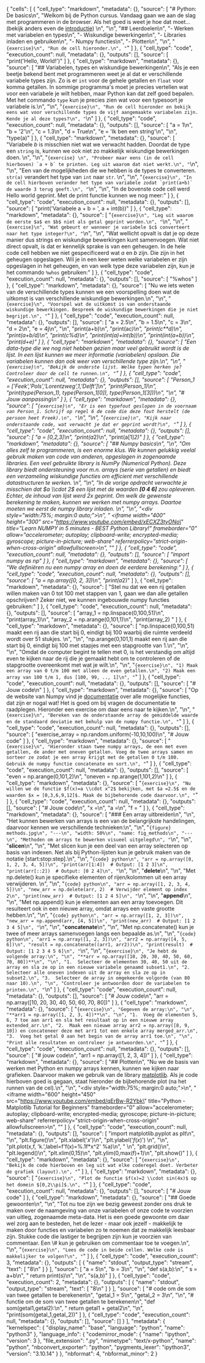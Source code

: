 {
 "cells": [
  {
   "cell_type": "markdown",
   "metadata": {},
   "source": [
    "# Python: De basics\n",
    "Welkom bij de Python cursus. Vandaag gaan we aan de slag met programmeren in de browser. Als het goed is weet je hoe dat moet... (bekijk anders even de [introductie](./Python_intro.ipynb)) \n",
    "\n",
    "## Leerdoelen\n",
    "- Werken met variabelen en types\n",
    "- Wiskundige bewerkingen\n",
    "- Libraries inladen en gebruiken\n",
    "- Numpy functies\n",
    "- Plotten\n",
    "\n",
    "```{exercise}\n",
    "Run de cell hieronder.\n",
    "```"
   ]
  },
  {
   "cell_type": "code",
   "execution_count": null,
   "metadata": {},
   "outputs": [],
   "source": [
    "print('Hello, World!')"
   ]
  },
  {
   "cell_type": "markdown",
   "metadata": {},
   "source": [
    "## Variabelen, types en wiskundige bewerkingen\n",
    "Als je een beetje bekend bent met programmeren weet je al dat er verschillende variabele types zijn. Zo is er `int` voor de gehele getallen en `float` voor komma getallen. In sommige programma's moet je precies vertellen wat voor een variabele je wilt hebben, maar Python kan dat zelf goed bepalen. Met het commando `type` kun je precies zien wat voor een typesoort je variabele is.\n",
    "\n",
    "```{exercise}\n",
    "Run de cell hieronder en bekijk eens wat voor verschillende types de vijf aangemaakte variabelen zijn. Kende je al deze types?\n",
    "```\n"
   ]
  },
  {
   "cell_type": "code",
   "execution_count": null,
   "metadata": {},
   "outputs": [],
   "source": [
    "a = 1\n",
    "b = '2'\n",
    "c = 1.3\n",
    "d = True\n",
    "e = 'Ik ben een string'\n",
    "\n",
    "type(a)"
   ]
  },
  {
   "cell_type": "markdown",
   "metadata": {},
   "source": [
    "Variabele $b$ is misschien niet wat we verwacht hadden. Doordat de type een `string` is, kunnen we ook niet zo makkelijk wiskundige bewerkingen doen. \n",
    "\n",
    "```{exercise} \n",
    "Probeer maar eens (in de cell hierboven) `a + b` te printen. Leg uit waarom dat niet werkt.\n",
    "```\n",
    "\n",
    "Een van de mogelijkheden die we hebben is de types te converteren. `str(a)` verandert het type van `int` naar `str`. \n",
    "\n",
    "```{exercise}\n",
    "In de cell hierboven verander het type van variabele zodat `print(a+b)` de waarde 3 terug geeft.\n",
    "```\n",
    "\n",
    "In de bovenste code cell werd Hello world geprint. Met de print functie kunnen we nog meer:"
   ]
  },
  {
   "cell_type": "code",
   "execution_count": null,
   "metadata": {},
   "outputs": [],
   "source": [
    "print('Variabele a + b = ', a + int(b))"
   ]
  },
  {
   "cell_type": "markdown",
   "metadata": {},
   "source": [
    "```{exercise}\n",
    "Leg uit waarom de eerste $a$ en $b$ niet als getal geprint worden.\n",
    "```\n",
    "\n",
    "```{exercise}\n",
    "Wat gebeurt er wanneer je variabele $c$ converteert naar het type integer?\n",
    "```\n",
    "\n",
    "Wat wellicht opvalt is dat je op deze manier dus strings en wiskundige bewerkingen kunt samenvoegen. Wat niet direct opvalt, is dat er kennelijk sprake is van een geheugen. In de hele code cell hebben we niet gespecificeerd wat $a$ en $b$ zijn. Die zijn in het geheugen opgeslagen. Wil je in een keer weten welke variabelen er zijn opgeslagen in het geheugen, en van welk type deze variabelen zijn, kun je het commando `%whos` gebruiken:"
   ]
  },
  {
   "cell_type": "code",
   "execution_count": null,
   "metadata": {},
   "outputs": [],
   "source": [
    "%whos"
   ]
  },
  {
   "cell_type": "markdown",
   "metadata": {},
   "source": [
    "Nu we iets weten van de verschillende types kunnen we een voorspelling doen wat de uitkomst is van verschillende wiskundige bewerkingen.\n",
    "\n",
    "```{exercise}\n",
    "Voorspel wat de uitkomst is van onderstaande wiskundige bewerkingen. Bespreek de wiskundige bewerkingen die je niet begrijpt.\n",
    "```"
   ]
  },
  {
   "cell_type": "code",
   "execution_count": null,
   "metadata": {},
   "outputs": [],
   "source": [
    "a = 2.5\n",
    "b = 1.5\n",
    "c = 3\n",
    "d = 2\n",
    "e = 4j\n",
    "\n",
    "print(a+b)\n",
    "print(a*c)\n",
    "print(c**d)\n",
    "print(a+b/d)\n",
    "print(c%d)\n",
    "print(int(a)+int(b))\n",
    "print(int(a+b))\n",
    "print(d+e)"
   ]
  },
  {
   "cell_type": "markdown",
   "metadata": {},
   "source": [
    "Een data-type die we nog niet hebben gezien maar veel gebruikt wordt is de lijst. In een lijst kunnen we meer informatie (variabelen) opslaan. Die variabelen kunnen dan ook weer van verschillende type zijn.\n",
    "\n",
    "```{exercise}\n",
    "Bekijk de onderste lijst. Welke typen herken je? Controleer door de cell te runnen.\n",
    "```"
   ]
  },
  {
   "cell_type": "code",
   "execution_count": null,
   "metadata": {},
   "outputs": [],
   "source": [
    "Person_1 = ['Feek','Pols','Lorentzweg',1,'Delft']\n",
    "print(Person_1)\n",
    "print(type(Person_1), type(Person_1[0]), type(Person_1[3]))\n",
    "\n",
    "# Jouw aanpassing\n"
   ]
  },
  {
   "cell_type": "markdown",
   "metadata": {},
   "source": [
    "```{exercise}\n",
    "Er is een typefout geslopen in de voornaam van Person_1. Schrijf op regel 6 de code die deze fout herstelt (de persoon heet Freek).\n",
    "```\n",
    "\n",
    "```{exercise}\n",
    "Kijk naar onderstaande code, wat verwacht je dat er geprint wordt?\n",
    "```"
   ]
  },
  {
   "cell_type": "code",
   "execution_count": null,
   "metadata": {},
   "outputs": [],
   "source": [
    "a = [0,2,3]\n",
    "print(a*2)\n",
    "print(a[1]*2)"
   ]
  },
  {
   "cell_type": "markdown",
   "metadata": {},
   "source": [
    "## Numpy basics\n",
    "\n",
    "Om alles zelf te programmeren, is een enorme klus. We kunnen gelukkig veelal gebruik maken van code van anderen, opgeslagen in zogenaamde libraries. Een veel gebruikte library is NumPy (Numerical Python). Deze library biedt ondersteuning voor m.n. arrays (serie van getallen) en biedt een verzameling wiskundige functies om efficient met verschillende datastructuren te werken. \n",
    "\n",
    "In de vorige opdracht verwachte je misschien dat $a \\cdot 2$ een lijst met de waarden **[0 4 6]** zou opleveren. Echter, de inhoud van lijst werd 2x geprint. Om welk de gewenste berekening te maken, kunnen we werken met numpy arrays. Daartoe moeten we eerst de numpy library inladen. \n",
    "\n",
    "<div style=\"width:75%; margin:0 auto;\">\n",
    "    <iframe width=\"400\" height=\"300\" src=\"https://www.youtube.com/embed/xECXZ3tyONo\" title=\"Learn NUMPY in 5 minutes - BEST Python Library!\" frameborder=\"0\" allow=\"accelerometer; autoplay; clipboard-write; encrypted-media; gyroscope; picture-in-picture; web-share\" referrerpolicy=\"strict-origin-when-cross-origin\" allowfullscreen></iframe>\n",
    "</div>"
   ]
  },
  {
   "cell_type": "code",
   "execution_count": null,
   "metadata": {},
   "outputs": [],
   "source": [
    "import numpy as np"
   ]
  },
  {
   "cell_type": "markdown",
   "metadata": {},
   "source": [
    "We definiëren nu een numpy array en doen de eerdere berekening:"
   ]
  },
  {
   "cell_type": "code",
   "execution_count": null,
   "metadata": {},
   "outputs": [],
   "source": [
    "a = np.array([0, 2, 3])\n",
    "print(a*2)"
   ]
  },
  {
   "cell_type": "markdown",
   "metadata": {},
   "source": [
    "Stel nu dat we een rij getallen willen maken van 0 tot 100 met stappen van 1, gaan we dan alle getallen opschrijven? Zeker niet, we kunnen ingebouwde numpy functies gebruiken:"
   ]
  },
  {
   "cell_type": "code",
   "execution_count": null,
   "metadata": {},
   "outputs": [],
   "source": [
    "array_1 = np.linspace(0,100,51)\n",
    "print(array_1)\n",
    "array_2 = np.arange(0,101,1)\n",
    "print(array_2)  "
   ]
  },
  {
   "cell_type": "markdown",
   "metadata": {},
   "source": [
    "np.linspace(0,100,51) maakt een rij aan die start bij 0, eindigt bij 100 waarbij die ruimte verdeeld wordt over 51 stukjes. \n",
    "\n",
    "np.arange(0,101,1) maakt een rij aan die start bij 0, eindigt bij 100 met stapjes met een stapgrootte van 1.\n",
    "\n",
    "\n",
    "Omdat de computer begint te tellen met 0, is het verstandig om altijd even te kijken naar de rij die je gemaakt hebt om te controleren of de stapgrootte overeenkomt met wat je wilt.\n",
    "\n",
    "```{exercise}\n",
    "1) Maak een array van 0 t/m 100 met alleen de even getallen.\n",
    "2) Maak een array van 100 t/m 1, dus [100, 99, .., 1]\n",
    "```"
   ]
  },
  {
   "cell_type": "code",
   "execution_count": null,
   "metadata": {},
   "outputs": [],
   "source": [
    "# Jouw code\n"
   ]
  },
  {
   "cell_type": "markdown",
   "metadata": {},
   "source": [
    "Op de website van Numpy vind je [documentatie](https://numpy.org/doc/stable/index.html) over alle mogelijke functies, dat zijn er nogal wat! Het is goed om bij vragen de documentatie te raadplegen. Hieronder een exercise om daar eens naar te kijken.\n",
    "\n",
    "```{exercise}\n",
    "Bereken van de onderstaande array de gemiddelde waarde en de standaard deviatie met behulp van de numpy functie.\n",
    "```"
   ]
  },
  {
   "cell_type": "code",
   "execution_count": null,
   "metadata": {},
   "outputs": [],
   "source": [
    "exercise_array = np.random.uniform(-10,10,100)\n",
    "# Jouw code"
   ]
  },
  {
   "cell_type": "markdown",
   "metadata": {},
   "source": [
    "```{exercise}\n",
    "Hieronder staan twee numpy arrays, de een met even getallen, de ander met oneven getallen. Voeg de twee arrays samen en sorteer ze zodat je een array krijgt met de getallen 0 t/m 100. Gebruik de numpy functie concatenate en sort.\n",
    "```"
   ]
  },
  {
   "cell_type": "code",
   "execution_count": null,
   "metadata": {},
   "outputs": [],
   "source": [
    "even = np.arange(0,101,2)\n",
    "oneven = np.arange(1,101,2)\n"
   ]
  },
  {
   "cell_type": "markdown",
   "metadata": {},
   "source": [
    "```{exercise}\n",
    "Nu willen we de functie $f(x)=a \\cdot x^2$ bekijken, met $a =2.5$ en de waarden $x = [0,3,6,9,12]$. Maak de bijbehorende code daarvoor.\n",
    "```"
   ]
  },
  {
   "cell_type": "code",
   "execution_count": null,
   "metadata": {},
   "outputs": [],
   "source": [
    "# Jouw code\n",
    "x =\n",
    "a =\n",
    "f =  "
   ]
  },
  {
   "cell_type": "markdown",
   "metadata": {},
   "source": [
    "### Een array uitbreiden\n",
    "\n",
    "Het kunnen bewerken van arrays is een van de belangrijkste handelingen, daarvoor kennen we verschillende technieken:\n",
    "\n",
    "```{figure} methods.jpg\n",
    "---\n",
    "width: 50%\n",
    "name: fig_methods\n",
    "---\n",
    "Methoden om arrays te bewerken visueel uitgelegd\n",
    "```\n",
    "\n",
    "**slicen**\n",
    "\n",
    "Met slicen kun je een deel van een array selecteren op basis van indexen. Net als bij Python-lijsten kun je gebruik maken van de notatie [start:stop:step].\n",
    "\n",
    "```{code} python\n",
    "arr = np.array([0, 1, 2, 3, 4, 5])\n",
    "print(arr[1:4])  # Output: [1 2 3]\n",
    "print(arr[::2])  # Output: [0 2 4]\n",
    "```\n",
    "\n",
    "**delete**\n",
    "\n",
    "Met np.delete() kun je specifieke elementen of rijen/kolommen uit een array verwijderen. \n",
    "\n",
    "```{code} python\n",
    "arr = np.array([1, 2, 3, 4, 5])\n",
    "new_arr = np.delete(arr, 2)  # Verwijder element op index 2\n",
    "print(new_arr)  # Output: [1 2 4 5]\n",
    "```\n",
    "\n",
    "**append**\n",
    "\n",
    "Met np.append() kun je elementen aan een array toevoegen. Dit resulteert ook in een nieuwe array, omdat arrays een vaste grootte hebben.\n",
    "\n",
    "```{code} python\n",
    "arr = np.array([1, 2, 3])\n",
    "new_arr = np.append(arr, [4, 5])\n",
    "print(new_arr)  # Output: [1 2 3 4 5]\n",
    "```\n",
    "\n",
    "**concatenate**\n",
    "\n",
    "Met np.concatenate() kun je twee of meer arrays samenvoegen langs een bepaalde as.\n",
    "\n",
    "```{code} python\n",
    "arr1 = np.array([1, 2, 3])\n",
    "arr2 = np.array([4, 5, 6])\n",
    "result = np.concatenate((arr1, arr2))\n",
    "print(result)  # Output: [1 2 3 4 5 6]\n",
    "```\n",
    "\n",
    "```{exercise}\n",
    "Je hebt de volgende array:\n",
    "\n",
    "**arr = np.array([10, 20, 30, 40, 50, 60, 70, 80])**\n",
    "\n",
    "1.  Selecteer de elementen 30, 40, 50 uit de array en sla ze op in een nieuwe variabele genaamd subset1.\n",
    "2.  Selecteer alle oneven indexen uit de array en sla ze op in subset2.\n",
    "3.  Selecteer de array in omgekeerde volgorde (van 80 naar 10).\n",
    "\n",
    "Controleer je antwoorden door de variabelen te printen.\n",
    "```\n"
   ]
  },
  {
   "cell_type": "code",
   "execution_count": null,
   "metadata": {},
   "outputs": [],
   "source": [
    "# Jouw code\n",
    "arr = np.array([10, 20, 30, 40, 50, 60, 70, 80])"
   ]
  },
  {
   "cell_type": "markdown",
   "metadata": {},
   "source": [
    "```{exercise}\n",
    "Gegeven de array:\n",
    "\n",
    "**arr1 = np.array([1, 2, 3, 4])**\n",
    "\n",
    "1.  Voeg de elementen 5, 6, 7 toe aan arr1 en sla het resultaat op in een nieuwe array extended_arr.\n",
    "2.  Maak een nieuwe array arr2 = np.array([8, 9, 10]) en concateneer deze met arr1 tot een enkele array merged_arr.\n",
    "3.  Voeg het getal 0 aan het begin van de array arr1 toe.\n",
    "\n",
    "Print alle resultaten en controleer je antwoorden.\n",
    "```"
   ]
  },
  {
   "cell_type": "code",
   "execution_count": null,
   "metadata": {},
   "outputs": [],
   "source": [
    "# jouw code\n",
    "arr1 = np.array([1, 2, 3, 4])"
   ]
  },
  {
   "cell_type": "markdown",
   "metadata": {},
   "source": [
    "## Plotten\n",
    "Nu we de basis van werken met Python en numpy arrays kennen, kunnen we kijken naar grafieken. Daarvoor maken we gebruik van de library [matplotlib](https://matplotlib.org/). Als je code hierboven goed is gegaan, staat hieronder de bijbehorende plot (na het runnen van de cel).\n",
    "\n",
    "<div style=\"width:75%; margin:0 auto;\">\n",
    "    <iframe width=\"600\" height=\"450\" src=\"https://www.youtube.com/embed/qErBw-R2Ybk\" title=\"Python - Matplotlib Tutorial for Beginners\" frameborder=\"0\" allow=\"accelerometer; autoplay; clipboard-write; encrypted-media; gyroscope; picture-in-picture; web-share\" referrerpolicy=\"strict-origin-when-cross-origin\" allowfullscreen></iframe>\n",
    "</div>"
   ]
  },
  {
   "cell_type": "code",
   "execution_count": null,
   "metadata": {},
   "outputs": [],
   "source": [
    "import matplotlib.pyplot as plt\n",
    "\n",
    "plt.figure()\n",
    "plt.xlabel('$x$')\n",
    "plt.ylabel('$f(x)$') \n",
    "\n",
    "plt.plot(x,f, 'k.',label=f'f(x)=%.1f*x^2' %a)\n",
    "   \n",
    "plt.grid()\n",
    "plt.legend()\n",
    "plt.xlim(0,15)\n",
    "plt.ylim(0,max(f)+1)\n",
    "plt.show()"
   ]
  },
  {
   "cell_type": "markdown",
   "metadata": {},
   "source": [
    "```{exercise}\n",
    "Bekijk de code hierboven en leg uit wat elke coderegel doet. Verbeter de grafiek (layout).\n",
    "```"
   ]
  },
  {
   "cell_type": "markdown",
   "metadata": {},
   "source": [
    "```{exercise}\n",
    "Plot de functie $f(x)=2 \\cdot sin(4x)$ op het domein $[0,2\\pi]$.\n",
    "```"
   ]
  },
  {
   "cell_type": "code",
   "execution_count": null,
   "metadata": {},
   "outputs": [],
   "source": [
    "# Jouw code"
   ]
  },
  {
   "cell_type": "markdown",
   "metadata": {},
   "source": [
    "## Goede gewoonten\n",
    "\n",
    "Tot nu toe zijn we bezig geweest zonder ons druk te maken over de naamgeving van onze variabelen of onze code te voorzien van uitleg, zogenaamde meta-data. Het is een goede gewoonte om daar wel zorg aan te besteden, het de lezer - maar ook jezelf - makkelijk te maken door functies en variabelen zo te noemen dat ze makkelijk leesbaar zijn. Stukke code die lastiger te begrijpen zijn kun je voorzien van commentaar. Een \\# kun je gebruiken om commentaar toe te voegen.\n",
    "\n",
    "```{exercise}\n",
    "Lees de code in beide cellen. Welke code is makkelijker te volgen?\n",
    "```"
   ]
  },
  {
   "cell_type": "code",
   "execution_count": 3,
   "metadata": {},
   "outputs": [
    {
     "name": "stdout",
     "output_type": "stream",
     "text": [
      "8\n"
     ]
    }
   ],
   "source": [
    "a = 5\n",
    "b = 3\n",
    "\n",
    "def s(a,b):\n",
    "    s = a+b\n",
    "    return print(s)\n",
    "\n",
    "s(a,b)"
   ]
  },
  {
   "cell_type": "code",
   "execution_count": 2,
   "metadata": {},
   "outputs": [
    {
     "name": "stdout",
     "output_type": "stream",
     "text": [
      "8\n"
     ]
    }
   ],
   "source": [
    "# code om de som van twee getallen te berekenen\n",
    "getal_1 = 5\n",
    "getal_2 = 3\n",
    "\n",
    "# functie om de som van twee getallen te berekenen\n",
    "def som(getal1,getal2):\n",
    "    return getal1 + getal2\n",
    "\n",
    "print(som(getal_1,getal_2))"
   ]
  },
  {
   "cell_type": "code",
   "execution_count": null,
   "metadata": {},
   "outputs": [],
   "source": []
  }
 ],
 "metadata": {
  "kernelspec": {
   "display_name": "base",
   "language": "python",
   "name": "python3"
  },
  "language_info": {
   "codemirror_mode": {
    "name": "ipython",
    "version": 3
   },
   "file_extension": ".py",
   "mimetype": "text/x-python",
   "name": "python",
   "nbconvert_exporter": "python",
   "pygments_lexer": "ipython3",
   "version": "3.10.14"
  }
 },
 "nbformat": 4,
 "nbformat_minor": 2
}

